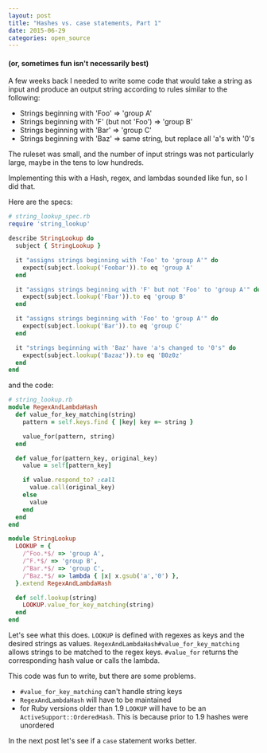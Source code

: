 ```yaml
---
layout: post
title: "Hashes vs. case statements, Part 1"
date: 2015-06-29
categories: open_source
---
```

#### (or, sometimes fun isn't necessarily best)

A few weeks back I needed to write some code that would take a string as input and produce an output string according to rules similar to the following:

- Strings beginning with 'Foo' => 'group A'
- Strings beginning with 'F' (but not 'Foo') => 'group B'
- Strings beginning with 'Bar' => 'group C'
- Strings beginning with 'Baz' => same string, but replace all 'a's with '0's

The ruleset was small, and the number of input strings was not particularly large, maybe in the tens to low hundreds.  

Implementing this with a Hash, regex, and lambdas sounded like fun, so I did that.

Here are the specs:

```ruby
# string_lookup_spec.rb
require 'string_lookup'

describe StringLookup do
  subject { StringLookup }

  it "assigns strings beginning with 'Foo' to 'group A'" do
    expect(subject.lookup('Foobar')).to eq 'group A'
  end

  it "assigns strings beginning with 'F' but not 'Foo' to 'group A'" do
    expect(subject.lookup('Fbar')).to eq 'group B'
  end

  it "assigns strings beginning with 'Foo' to 'group A'" do
    expect(subject.lookup('Bar')).to eq 'group C'
  end

  it "strings beginning with 'Baz' have 'a's changed to '0's" do
    expect(subject.lookup('Bazaz')).to eq 'B0z0z'
  end
end
```

and the code:

```ruby
# string_lookup.rb
module RegexAndLambdaHash
  def value_for_key_matching(string)
    pattern = self.keys.find { |key| key =~ string }

    value_for(pattern, string)
  end

  def value_for(pattern_key, original_key)
    value = self[pattern_key]

    if value.respond_to? :call
      value.call(original_key)
    else
      value
    end
  end
end

module StringLookup
  LOOKUP = {
    /^Foo.*$/ => 'group A',
    /^F.*$/ => 'group B',
    /^Bar.*$/ => 'group C',
    /^Baz.*$/ => lambda { |x| x.gsub('a','0') },
  }.extend RegexAndLambdaHash

  def self.lookup(string)
    LOOKUP.value_for_key_matching(string)
  end
end
```

Let's see what this does.  `LOOKUP` is defined with regexes as keys and the desired strings as values.  `RegexAndLambdaHash#value_for_key_matching` allows strings to be matched to the regex keys.  `#value_for` returns the corresponding hash value or calls the lambda.

This code was fun to write, but there are some problems.

- `#value_for_key_matching` can't handle string keys
- `RegexAndLambdaHash` will have to be maintained
- for Ruby versions older than 1.9 `LOOKUP` will have to be an `ActiveSupport::OrderedHash`.  This is because prior to 1.9 hashes were unordered

In the next post let's see if a `case` statement works better.

